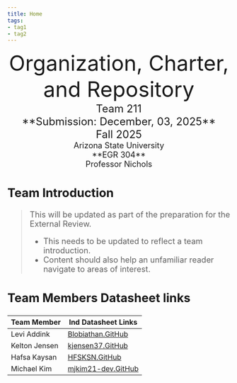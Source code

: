 ```yaml
---
title: Home
tags:
- tag1
- tag2
---
```

<center>
<font size="8">Organization, Charter, and Repository<br>
<font size="5">Team 211<br>
**Submission: December, 03, 2025**<br>
Fall 2025<br>
<font size="4">Arizona State University<br>
**EGR 304**<br>
Professor Nichols<br>
  

</center>

## Team Introduction
> This will be updated as part of the preparation for the External Review.<br>
>    * This needs to be updated to reflect a team introduction.<br>
>    * Content should also help an unfamiliar reader navigate to areas of interest.


## Team Members Datasheet links

| **Team Member**        |**Ind Datasheet Links** |
| ---------------------- | -----------------------|
| Levi Addink                | [Blobiathan.GitHub](https://blobiathan.github.io/) |
| Kelton Jensen                | [kjensen37.GitHub](https://kjensen37.github.io/) |
| Hafsa Kaysan                | [HFSKSN.GitHub](https://hfsksn.github.io/) |
| Michael Kim                | [mjkim21-dev.GitHub](https://mjkim21-dev.github.io/) |
